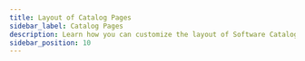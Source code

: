 ```yaml
---
title: Layout of Catalog Pages
sidebar_label: Catalog Pages
description: Learn how you can customize the layout of Software Catalog pages and create new custom layouts for custom entities.
sidebar_position: 10
---
```

